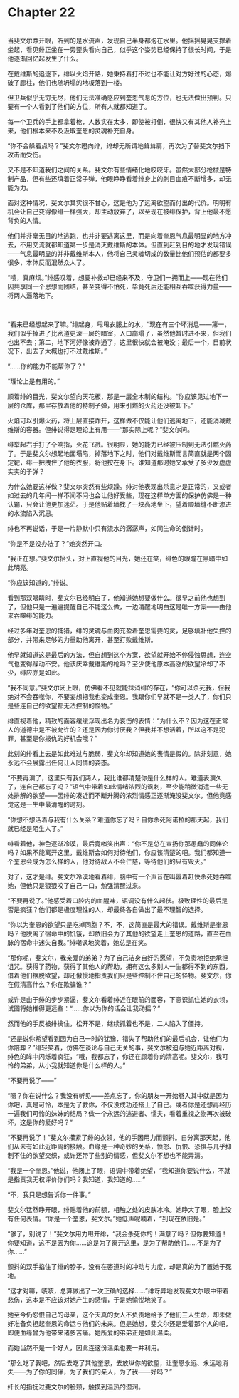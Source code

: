 # Chapter 22

<br>
当斐文尔睁开眼，听到的是水流声，发现自己半身都泡在水里。他摇摇晃晃支撑着坐起，看见绯正坐在一旁歪头看向自己，似乎这个姿势已经保持了很长时间，于是他逐渐回忆起发生了什么。

在戴维斯的追逐下，绯以火焰开路，她秉持着打不过也不能让对方好过的心态，爆破了廊柱，他们也随坍塌的地板落到一楼。

但卫兵似乎无穷无尽，他们无法准确感应到奎恩气息的方位，也无法做出预判。只要有一个人看到了他们的方位，所有人就都知道了。

每一个卫兵的手上都拿着枪，人数实在太多，即使被打倒，很快又有其他人补充上来，他们根本来不及汲取奎恩的灵魂补充自身。

“你不会躲着点吗？”斐文尔瞪向绯，绯却无所谓地耸耸肩，再次为了替斐文尔挡下攻击而受伤。

又不是不知道我们之间的关系。斐文尔有些情绪化地咬咬牙。虽然大部分枪械是特制产品，但有些还填着正常子弹，他眼睁睁看着绯身上的刺目血痕不断增多，却无能为力。

面对这种情况，斐文尔其实很不甘心，这是他为了远离欲望而付出的代价。明明有机会让自己变得像绯一样强大，却主动放弃了，以至现在被绯保护，背上他最不愿背负的人情。

他们并非毫无目的地逃跑，也并非要逃离这里，而是向着奎恩气息最明显的地方冲去，不用交流就都知道第一步是消灭戴维斯的本体。但直到赶到目的地才发现错误——气息最明显的并非戴维斯本人，他将自己灵魂切成的数量比他们预估的都要多很多，本体反而泯然众人了。

“啧，真麻烦。”绯感叹着，想要补救却已经来不及，守卫们一拥而上——现在他们因共享同一个思想而团结，甚至变得不怕死，毕竟死后还能相互吞噬获得力量——将两人逼落地下。

<br>

“看来已经想起来了嘛。”绯起身，甩甩衣服上的水，“现在有三个坏消息——第一，我们似乎掉进了比密道更深一层的暗室，入口崩塌了，虽然他暂时进不来，但我们也出不去；第二，地下河好像被炸通了，这里很快就会被淹没；最后一个，目前状况下，出去了大概也打不过戴维斯。”

“……你的能力不能帮你了？”

“理论上是有用的。”

顺着绯的目光，斐文尔望向天花板，那是一层全木制的结构。“你应该见过地下一层的仓库，那里存放着他的特制子弹，用来引燃的火药还没被卸下。”

火焰可以引爆火药，将上层直接炸开，这样做不仅能让他们逃离地下，还能消减戴维斯的容器。但绯说得是理论上有用——“那实际上呢？”斐文尔问。

绯举起右手打了个响指，火花飞溅。很明显，她的能力已经被压制到无法引燃火药了。于是斐文尔想起地面塌陷，掉落地下之时，他们对戴维斯而言简直就是两个固定靶，绯一把拽住了他的衣服，将他按在身下。谁知道那时她又承受了多少发虚虚实实的子弹？

为什么她要这样做？斐文尔突然有些烦躁。绯对他表现出杀意才是正常的，又或者如过去的几年间一样不闻不问也会让他好受些，现在这样单方面的保护仿佛是一种认输，只会让他更加迷茫。于是他贴着墙找了一块高地坐下，望着顺墙缝不断渗进的水流陷入沉思。

绯也不再说话，于是一片静默中只有流水的潺潺声，如同生命的倒计时。

“你是不是没办法了？”她突然开口。

“我正在想。”斐文尔抬头，对上直视他的目光，她还在笑，绯色的眼瞳在黑暗中如此明亮。

“你应该知道的。”绯说。

看到那双眼睛时，斐文尔已经明白了，他知道她想要做什么。很早之前他也想到了，但他只是一遍遍提醒自己不能这么做，一边清醒地明白这是唯一方案——由他来吞噬绯的能力。

经过多年对奎恩的捕猎，绯的灵魂与血肉充盈着奎恩需要的灵，足够填补他失控的部分，并带来足够的力量助他离开，甚至打败戴维斯。

他早就知道这是最后的方法，但自想到这个方案，欲望就开始不停侵蚀思想，连空气也变得躁动不安。他该庆幸戴维斯的枪吗？至少使他原本高涨的欲望冷却了不少，绯应亦是如此。

“我不同意。”斐文尔闭上眼，仿佛看不见就能抹消绯的存在，“你可以杀死我，但我绝对不会吞噬你，不要妄想把我也变成奎恩。我跟你们早就不是一类人了，你们只是些连自己的欲望都无法控制的怪物。”

绯直视着他，精致的面容缓缓浮现出名为哀伤的表情：“为什么不？因为这在正常人的道德中是不被允许的？还是因为你讨厌我？但我并不想活着，所以这不是犯罪，甚至是你报仇的好机会哦？”

此刻的绯看上去是如此难过与脆弱，斐文尔却知道她的表情是假的。除非刻意，她永远不会展露出任何让人同情的姿态。

“不要再演了，这里只有我们两人，我比谁都清楚你是什么样的人。难道表演久了，连自己都忘了吗？”语气中带着如此情绪浓烈的讽刺，至少能稍微消遣一些无处排解的欲望——因绯的凑近而不断升腾的浓烈情感正逐渐淹没斐文尔，但他竟感觉这是一生中最清醒的时刻。

“你想不想活着与我有什么关系？难道你忘了吗？自你杀死阿诺拉的那天起，我们就已经是陌生人了。”

绯看着他，神色逐渐冷漠，最后竟嗤笑出声：“你不是总在宣扬你那愚蠢的同伴论吗？如果不能离开这里，戴维斯会如何对待他们，你应该清楚的吧。我们都知道一个奎恩会成为怎么样的人，他对待敌人不会仁慈，等待他们的只有毁灭。”

对了，这才是绯。斐文尔冷漠地看着绯，脑中有一个声音在叫嚣着赶快杀死她吞噬她，但他只是狠狠咬了自己一口，勉强清醒过来。

“不要再说了。”他感受着口腔内的血腥味，语调没有什么起伏。极致理性的最后是否是疯狂？他们都是极度理性的人，却最终各自做出了最不理智的选择。

“你以为奎恩的欲望只是吃掉同胞？不，不，这简直是最大的错误。戴维斯是奎恩吗？他脱离了宿命中的饥饿，却依旧会为了其他的欲望走上奎恩的道路，直至在血脉的宿命中迷失自我。”绯嘲讽地笑着，她总是在笑。

“那你呢，斐文尔，我亲爱的弟弟？为了自己洁身自好的愿望，不负责地拒绝承担诅咒。获得了药物，获得了其他人的帮助，拥有这么多别人一生都得不到的东西，借着他们摆脱欲望，却还傲慢地指责我们只是些控制不住自己的怪物。斐文尔，你在假清高什么？你在欺骗谁？”

或许是由于绯的步步紧逼，斐文尔看着绯近在眼前的面容，下意识抓住她的衣领，试图将她推得更远些：“……你以为你的话会让我动摇？”

然而他的手反被绯擒住，松开不是，继续抓着也不是，二人陷入了僵持。

“还是说你希望看到因为自己一时的犹豫，错失了帮助他们的最后机会，让他们为你陪葬？”绯轻笑着，仿佛在谈论与自己无关的事，斐文尔被迫与她近距离对视，绯色的眸中闪烁着疯狂，“哦，我都忘了，你还在顾着你的清高呢。斐文尔，我可怜的弟弟，从小我就知道你是什么样的人。”

“不要再说了——”

“嗯？你在说什么？我没有听见——差点忘了，你的朋友一开始卷入其中就是因为你吧，真是可怜，本是为了救你，不仅没成功还搭上了自己。或者你是还想再经历一遍我们可怜的妹妹的结局？做一个永远的逃避者、懦夫，看着重视之物再次被破坏，这是你的爱好吗？”

“不要再说了！”斐文尔攥紧了绯的衣领，他的手因用力而颤抖。自分离那天起，他们从未有如此近距离的接触。血缘是一种奇妙的关系，愤怒、仇恨、恐惧与几乎抑制不住的欲望交织，或许还带了些别的情感，但斐文尔不想也不能弄清。

“我是一个奎恩。”他说，他闭上了眼，语调中带着绝望，“我知道你要说什么，不就是指责我无权评价你们吗？我知道，我知道的……”

“不，我只是想告诉你一件事。”

斐文尔猛然睁开眼，绯贴着他的前额，相触之处的皮肤冰冷。她睁大了眼，脸上没有任何表情。“你是一个奎恩，斐文尔。”她低声呢喃着，“到现在依旧是。”

“够了，别说了！”斐文尔用力甩开绯，“我会杀死你的！满意了吗？但你要知道！你要知道，这不是因为你……这是为了离开这里，是为了帮助他们……不是为了你……”

颤抖的双手掐住了绯的脖子，没有在密道时的冲动与力度，却是真的为了置她于死地。

“这才对嘛，咳咳，总算做出了一次正确的选择……”绯讶异地发现斐文尔眼中带着悲伤，这本是不应该对她产生的感情，于是她愉悦地笑了。

她至今仍怨恨自己的母亲，这个天真的女人不负责地给予了他们三人生命，却未做好准备负担起奎恩的命运与他们的未来。但是她想，斐文尔还是爱着那个人的吧，即便血缘曾为他带来诸多苦痛。她所爱的弟弟正是如此温柔。

而她当然不是一个好人，因此连这份温柔也要一并利用。

“那么吃了我吧，然后去吃了其他奎恩，去放纵你的欲望，让奎恩永远、永远地消失——为了你的同伴，为了我们的亲人，为了我——好吗？”

纤长的指抚过斐文尔的脸颊，触摸到温热的湿润。
